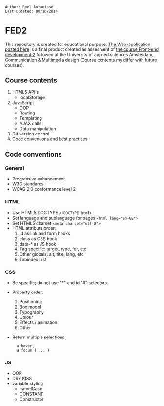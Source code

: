 	Author: Roel Antonisse
	Last updated: 08/10/2014

# FED2
This repository is created for educational purpose. [The Web-application posted here](https://github.com/rvantonisse/FED2/tree/master/webapp) is a final product created as assesment of [the course Front-end development 2](https://github.com/CMDA/FED2) followed at the University of applied sciences Amsterdam, Communication & Multimedia design (Course contents my differ with future courses).

## Course contents

1. HTML5 API's
	* localStorage
2. JavaScript
	* OOP
	* Routing
	* Templating
	* AJAX calls
	* Data manipulation
3. Git version control
4. Code conventions and best practices

## Code conventions

### General

* Progressive enhancement
* W3C standards
* WCAG 2.0 conformance level 2

### HTML

* Use HTML5 DOCTYPE `<!DOCTYPE html>`
* Set language and sublanguage for pages `<html lang="en-GB">`
* Set HTML5 charset `<meta charset="utf-8">`
* HTML attribute order:
	1. id as link and form hooks
	2. class as CSS hook
	3. data-* as JS hook
	4. Tag specific: target, type, for, etc
	5. Other globals: alt, title, lang, etc
	6. Tabindex last

### CSS

* Be specific; do not use "*" and id "#" selectors
* Property order:
	1. Positioning
	2. Box model
	3. Typography
	4. Colour
	5. Effects / animation
	6. Other
* Return multiple selections:

		a:hover,
		a:focus { ... }

### JS

* OOP
* DRY KISS
* variable styling
	* camelCase
	* CONSTANT
	* Constructor
